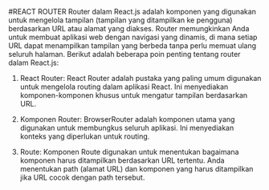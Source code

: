 #REACT ROUTER
Router dalam React.js adalah komponen yang digunakan untuk mengelola tampilan (tampilan yang ditampilkan ke pengguna) berdasarkan URL atau alamat yang diakses. Router memungkinkan Anda untuk membuat aplikasi web dengan navigasi yang dinamis, di mana setiap URL dapat menampilkan tampilan yang berbeda tanpa perlu memuat ulang seluruh halaman. Berikut adalah beberapa poin penting tentang router dalam React.js:

1. React Router: React Router adalah pustaka yang paling umum digunakan untuk mengelola routing dalam aplikasi React. Ini menyediakan komponen-komponen khusus untuk mengatur tampilan berdasarkan URL.

2. Komponen Router: BrowserRouter adalah komponen utama yang digunakan untuk membungkus seluruh aplikasi. Ini menyediakan konteks yang diperlukan untuk routing.

3. Route: Komponen Route digunakan untuk menentukan bagaimana komponen harus ditampilkan berdasarkan URL tertentu. Anda menentukan path (alamat URL) dan komponen yang harus ditampilkan jika URL cocok dengan path tersebut.

